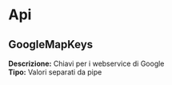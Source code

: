 # Api
GoogleMapKeys 
----
 **Descrizione:** Chiavi per i webservice di Google <br>
**Tipo:** Valori separati da pipe <br>

